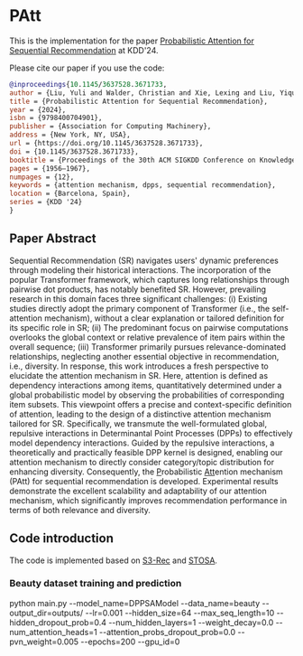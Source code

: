 # PAtt
This is the implementation for the paper [Probabilistic Attention for Sequential Recommendation](https://dl.acm.org/doi/10.1145/3637528.3671733) at KDD'24. 

Please cite our paper if you use the code:
```bibtex
@inproceedings{10.1145/3637528.3671733,
author = {Liu, Yuli and Walder, Christian and Xie, Lexing and Liu, Yiqun},
title = {Probabilistic Attention for Sequential Recommendation},
year = {2024},
isbn = {9798400704901},
publisher = {Association for Computing Machinery},
address = {New York, NY, USA},
url = {https://doi.org/10.1145/3637528.3671733},
doi = {10.1145/3637528.3671733},
booktitle = {Proceedings of the 30th ACM SIGKDD Conference on Knowledge Discovery and Data Mining},
pages = {1956–1967},
numpages = {12},
keywords = {attention mechanism, dpps, sequential recommendation},
location = {Barcelona, Spain},
series = {KDD '24}
}
```


## Paper Abstract
Sequential Recommendation (SR) navigates users' dynamic preferences through modeling their historical interactions. The incorporation of the popular Transformer framework, which captures long relationships through pairwise dot products, has notably benefited SR. However, prevailing research in this domain faces three significant challenges: (i) Existing studies directly adopt the primary component of Transformer (i.e., the self-attention mechanism), without a clear explanation or tailored definition for its specific role in SR; (ii) The predominant focus on pairwise computations overlooks the global context or relative prevalence of item pairs within the overall sequence; (iii) Transformer primarily pursues relevance-dominated relationships, neglecting another essential objective in recommendation, i.e., diversity. In response, this work introduces a fresh perspective to elucidate the attention mechanism in SR. Here, attention is defined as dependency interactions among items, quantitatively determined under a global probabilistic model by observing the probabilities of corresponding item subsets. This viewpoint offers a precise and context-specific definition of attention, leading to the design of a distinctive attention mechanism tailored for SR. Specifically, we transmute the well-formulated global, repulsive interactions in Determinantal Point Processes (DPPs) to effectively model dependency interactions. Guided by the repulsive interactions, a theoretically and practically feasible DPP kernel is designed, enabling our attention mechanism to directly consider category/topic distribution for enhancing diversity. Consequently, the <u>P</u>robabilistic <u>Att</u>ention mechanism (PAtt) for sequential recommendation is developed. Experimental results demonstrate the excellent scalability and adaptability of our attention mechanism, which significantly improves recommendation performance in terms of both relevance and diversity.

## Code introduction
The code is implemented based on [S3-Rec](https://github.com/RUCAIBox/CIKM2020-S3Rec) and [STOSA](https://github.com/zfan20/STOSA).


### Beauty dataset training and prediction
python main.py --model_name=DPPSAModel --data_name=beauty --output_dir=outputs/ --lr=0.001 --hidden_size=64 --max_seq_length=10 --hidden_dropout_prob=0.4 --num_hidden_layers=1 --weight_decay=0.0 --num_attention_heads=1 --attention_probs_dropout_prob=0.0 --pvn_weight=0.005 --epochs=200 --gpu_id=0



